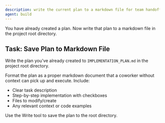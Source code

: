 ```yaml
---
description: write the current plan to a markdown file for team handoff
agent: build
---
```


You have already created a plan. Now write that plan to a markdown file in the project root directory.

## Task: Save Plan to Markdown File

Write the plan you've already created to `IMPLEMENTATION_PLAN.md` in the project root directory.

Format the plan as a proper markdown document that a coworker without context can pick up and execute. Include:

- Clear task description
- Step-by-step implementation with checkboxes
- Files to modify/create
- Any relevant context or code examples

Use the Write tool to save the plan to the root directory.

